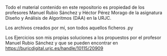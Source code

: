 Todo el material contenido en este repositorio es propiedad de los profesores Manuel Rubio Sánchez y Héctor Pérez Morago de la asignatura Diseño y Análisis de Algoritmos (DAA) en la URJC.

Los archivos creados por mí, son todos aquellos ficheros .py

Los Ejercicios son mis propias soluciones a los propuestos por el profesor Manuel Rubio Sánchez y que se pueden encontrar en https://burjcdigital.urjc.es/handle/10115/20909
